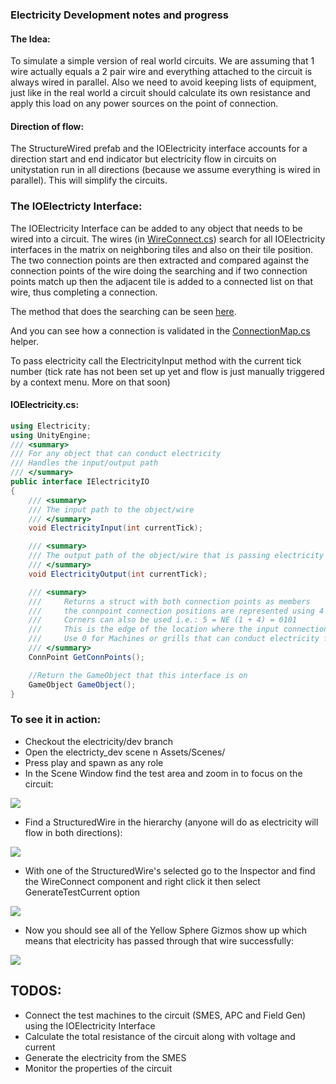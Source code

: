 ### Electricity Development notes and progress

#### The Idea:

To simulate a simple version of real world circuits. We are assuming that 1 wire actually equals a 2 pair wire and everything attached to the circuit is always wired in parallel. Also we need to avoid keeping lists of equipment, just like in the real world a circuit should calculate its own resistance and apply this load on any power sources on the point of connection. 

#### Direction of flow:
 
The StructureWired prefab and the IOElectricity interface accounts for a direction start and end indicator but electricity flow in circuits on unitystation run in all directions (because we assume everything is wired in parallel). This will simplify the circuits.

### The IOElectricty Interface:

The IOElectricity Interface can be added to any object that needs to be wired into a circuit. The wires (in [WireConnect.cs](https://github.com/unitystation/unitystation/blob/electricity/dev/UnityProject/Assets/Scripts/Electricity/Wire/WireConnect.cs)) search for all IOElectricity interfaces in the matrix on neighboring tiles and also on their tile position. The two connection points are then extracted and compared against the connection points of the wire doing the searching and if two connection points match up then the adjacent tile is added to a connected list on that wire, thus completing a connection.

The method that does the searching can be seen [here](https://github.com/unitystation/unitystation/blob/adfab36e750121377570d8b110c384d7472e827d/UnityProject/Assets/Scripts/Electricity/Wire/WireConnect.cs#L38).

And you can see how a connection is validated in the [ConnectionMap.cs](https://github.com/unitystation/unitystation/blob/electricity/dev/UnityProject/Assets/Scripts/Electricity/ConnectionMap.cs) helper.

To pass electricity call the ElectricityInput method with the current tick number (tick rate has not been set up yet and flow is just manually triggered by a context menu. More on that soon)

#### IOElectricity.cs:
```cs
using Electricity;
using UnityEngine;
/// <summary>
/// For any object that can conduct electricity
/// Handles the input/output path
/// </summary>
public interface IElectricityIO
{
	/// <summary>
	/// The input path to the object/wire
	/// </summary>
	void ElectricityInput(int currentTick);

	/// <summary>
	/// The output path of the object/wire that is passing electricity through it
	/// </summary>
	void ElectricityOutput(int currentTick);

	/// <summary>
	///     Returns a struct with both connection points as members
	///     the connpoint connection positions are represented using 4 bits to indicate N S E W - 1 2 4 8
	///     Corners can also be used i.e.: 5 = NE (1 + 4) = 0101
	///     This is the edge of the location where the input connection enters the turf
	///     Use 0 for Machines or grills that can conduct electricity from being placed ontop of any wire configuration
	/// </summary>
	ConnPoint GetConnPoints();

	//Return the GameObject that this interface is on
	GameObject GameObject();
}
```
### To see it in action:

 - Checkout the electricity/dev branch
 - Open the electricty_dev scene n Assets/Scenes/
 - Press play and spawn as any role
 - In the Scene Window find the test area and zoom in to focus on the circuit:

![](https://i.imgur.com/3zovOjo.png)

 - Find a StructuredWire in the hierarchy (anyone will do as electricity will flow in both directions):

![](https://i.imgur.com/oBdnFhw.png)

 - With one of the StructuredWire's selected go to the Inspector and find the WireConnect component and right click it then select GenerateTestCurrent option

![](https://i.imgur.com/DKp1lT6.png)

 - Now you should see all of the Yellow Sphere Gizmos show up which means that electricity has passed through that wire successfully:

 ![](https://i.imgur.com/1Di2EWJ.png)


## TODOS:
 
 - Connect the test machines to the circuit (SMES, APC and Field Gen) using the IOElectricity Interface
 - Calculate the total resistance of the circuit along with voltage and current
 - Generate the electricity from the SMES
 - Monitor the properties of the circuit





